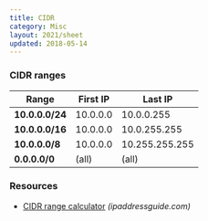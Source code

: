 ```yaml
---
title: CIDR
category: Misc
layout: 2021/sheet
updated: 2018-05-14
---
```


### CIDR ranges

| Range           | First IP | Last IP        |
| ---             | ---      | ---            |
| **10.0.0.0/24** | 10.0.0.0 | 10.0.0.255     |
| **10.0.0.0/16** | 10.0.0.0 | 10.0.255.255   |
| **10.0.0.0/8**  | 10.0.0.0 | 10.255.255.255 |
| **0.0.0.0/0**   | (all)    | (all)          |

### Resources

- [CIDR range calculator](http://ipaddressguide.com/cidr#range) _(ipaddressguide.com)_
